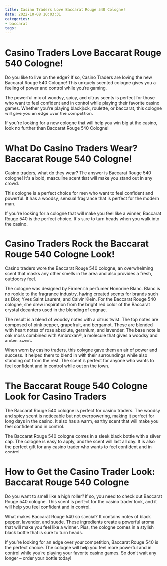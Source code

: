 ```yaml
---
title: Casino Traders Love Baccarat Rouge 540 Cologne!
date: 2022-10-08 10:03:31
categories:
- baccarat
tags:
---
```



#  Casino Traders Love Baccarat Rouge 540 Cologne!

Do you like to live on the edge? If so, Casino Traders are loving the new Baccarat Rouge 540 Cologne! This uniquely scented cologne gives you a feeling of power and control while you're gaming.

The powerful mix of woodsy, spicy, and citrus scents is perfect for those who want to feel confident and in control while playing their favorite casino games. Whether you're playing blackjack, roulette, or baccarat, this cologne will give you an edge over the competition.

If you're looking for a new cologne that will help you win big at the casino, look no further than Baccarat Rouge 540 Cologne!

#  What Do Casino Traders Wear? Baccarat Rouge 540 Cologne!

Casino traders, what do they wear? The answer is Baccarat Rouge 540 cologne! It's a bold, masculine scent that will make you stand out in any crowd.

This cologne is a perfect choice for men who want to feel confident and powerful. It has a woodsy, sensual fragrance that is perfect for the modern man.

If you're looking for a cologne that will make you feel like a winner, Baccarat Rouge 540 is the perfect choice. It's sure to turn heads when you walk into the casino.

#  Casino Traders Rock the Baccarat Rouge 540 Cologne Look!

Casino traders wore the Baccarat Rouge 540 cologne, an overwhelming scent that masks any other smells in the area and also provides a fresh, outdoorsy feel.

The cologne was designed by Firmenich perfumer Honorine Blanc. Blanc is no rookie to the fragrance industry, having created scents for brands such as Dior, Yves Saint Laurent, and Calvin Klein. For the Baccarat Rouge 540 cologne, she drew inspiration from the bright red color of the Baccarat crystal decanters used in the blending of cognac.

The result is a blend of woodsy notes with a citrus twist. The top notes are composed of pink pepper, grapefruit, and bergamot. These are blended with heart notes of rose absolute, geranium, and lavender. The base note is oak moss combined with Ambroxan®, a molecule that gives a woodsy and amber scent.

When worn by casino traders, this cologne gave them an air of power and success. It helped them to blend in with their surroundings while also standing out from the rest. The scent is perfect for anyone who wants to feel confident and in control while out on the town.

#  The Baccarat Rouge 540 Cologne Look for Casino Traders

The Baccarat Rouge 540 cologne is perfect for casino traders. The woodsy and spicy scent is noticeable but not overpowering, making it perfect for long days in the casino. It also has a warm, earthy scent that will make you feel confident and in control.

The Baccarat Rouge 540 cologne comes in a sleek black bottle with a silver cap. The cologne is easy to apply, and the scent will last all day. It is also the perfect gift for any casino trader who wants to feel confident and in control.

#  How to Get the Casino Trader Look: Baccarat Rouge 540 Cologne

Do you want to smell like a high roller? If so, you need to check out Baccarat Rouge 540 cologne. This scent is perfect for the casino trader look, and it will help you feel confident and in control.

What makes Baccarat Rouge 540 so special? It contains notes of black pepper, lavender, and suede. These ingredients create a powerful aroma that will make you feel like a winner. Plus, the cologne comes in a stylish black bottle that is sure to turn heads.

If you’re looking for an edge over your competition, Baccarat Rouge 540 is the perfect choice. The cologne will help you feel more powerful and in control while you’re playing your favorite casino games. So don’t wait any longer – order your bottle today!